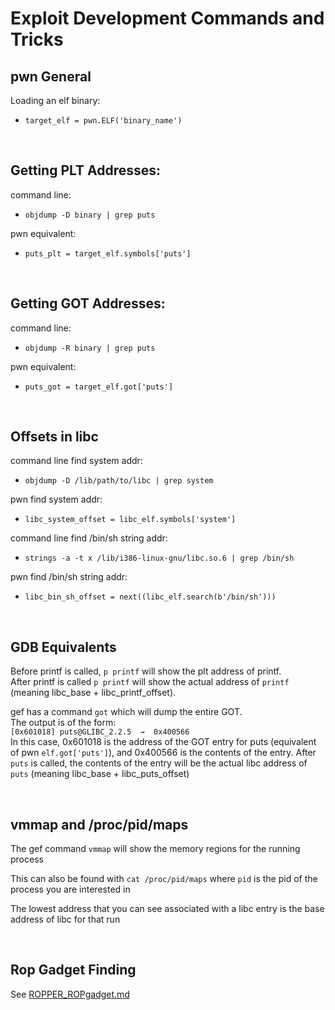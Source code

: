 # Exploit Development Commands and Tricks

## pwn General

Loading an elf binary:  
- `target_elf = pwn.ELF('binary_name')`  

<br />

## Getting PLT Addresses:
command line:  
- `objdump -D binary | grep puts`  

pwn equivalent:  
- `puts_plt = target_elf.symbols['puts']`  


<br />

## Getting GOT Addresses:  
command line:  
- `objdump -R binary | grep puts`   

pwn equivalent:  
- `puts_got = target_elf.got['puts']`  

<br />

## Offsets in libc  
command line find system addr:  
- `objdump -D /lib/path/to/libc | grep system`  

pwn find system addr:  
- `libc_system_offset = libc_elf.symbols['system']`  

command line find /bin/sh string addr:  
- `strings -a -t x /lib/i386-linux-gnu/libc.so.6 | grep /bin/sh`  

pwn find /bin/sh string addr:  
- `libc_bin_sh_offset = next((libc_elf.search(b'/bin/sh')))`  

<br />

## GDB Equivalents  
Before printf is called, `p printf` will show the plt address of printf.  
After printf is called `p printf` will show the actual address of `printf` (meaning libc_base + libc_printf_offset).  

gef has a command `got` which will dump the entire GOT.  
The output is of the form:  
`[0x601018] puts@GLIBC_2.2.5  →  0x400566`  
In this case, 0x601018 is the address of the GOT entry for puts (equivalent of pwn `elf.got['puts']`), and 0x400566 is the contents of the entry. After `puts` is called, the contents of the entry will be the actual libc address of `puts` (meaning libc_base + libc_puts_offset)  

<br />

## vmmap and /proc/pid/maps  

The gef command `vmmap` will show the memory regions for the running process  

This can also be found with `cat /proc/pid/maps` where `pid` is the pid of the process you are interested in  

The lowest address that you can see associated with a libc entry is the base address of libc for that run

<br />

## Rop Gadget Finding

See [ROPPER_ROPgadget.md](ROPPER_ROPgadget.md)